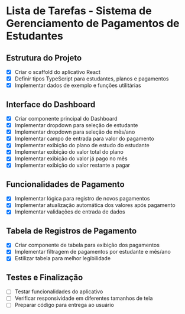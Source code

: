 # Lista de Tarefas - Sistema de Gerenciamento de Pagamentos de Estudantes

## Estrutura do Projeto
- [x] Criar o scaffold do aplicativo React
- [x] Definir tipos TypeScript para estudantes, planos e pagamentos
- [x] Implementar dados de exemplo e funções utilitárias

## Interface do Dashboard
- [x] Criar componente principal do Dashboard
- [x] Implementar dropdown para seleção de estudante
- [x] Implementar dropdown para seleção de mês/ano
- [x] Implementar campo de entrada para valor do pagamento
- [x] Implementar exibição do plano de estudo do estudante
- [x] Implementar exibição do valor total do plano
- [x] Implementar exibição do valor já pago no mês
- [x] Implementar exibição do valor restante a pagar

## Funcionalidades de Pagamento
- [x] Implementar lógica para registro de novos pagamentos
- [x] Implementar atualização automática dos valores após pagamento
- [x] Implementar validações de entrada de dados

## Tabela de Registros de Pagamento
- [x] Criar componente de tabela para exibição dos pagamentos
- [x] Implementar filtragem de pagamentos por estudante e mês/ano
- [x] Estilizar tabela para melhor legibilidade

## Testes e Finalização
- [ ] Testar funcionalidades do aplicativo
- [ ] Verificar responsividade em diferentes tamanhos de tela
- [ ] Preparar código para entrega ao usuário
